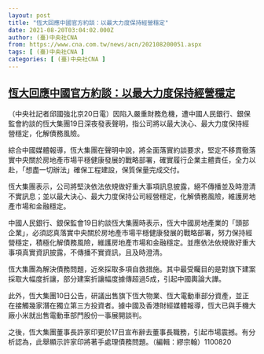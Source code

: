 ```yaml
---
layout: post
title: "恆大回應中國官方約談：以最大力度保持經營穩定"
date: 2021-08-20T03:04:02.000Z
author: (臺)中央社CNA
from: https://www.cna.com.tw/news/acn/202108200051.aspx
tags: [ (臺)中央社CNA ]
categories: [ (臺)中央社CNA ]
---
```

<!--1629428642000-->
[恆大回應中國官方約談：以最大力度保持經營穩定](https://www.cna.com.tw/news/acn/202108200051.aspx)
------

<div>
<div></div><div class="paragraph"><p>（中央社記者邱國強北京20日電）因陷入嚴重財務危機，遭中國人民銀行、銀保監會約談的恆大集團19日深夜發表聲明，指公司將以最大決心、最大力度保持經營穩定，化解債務風險。</p><p>綜合中國媒體報導，恆大集團在聲明中說，將全面落實約談要求，堅定不移貫徹落實中央關於房地產市場平穩健康發展的戰略部署，確實履行企業主體責任，全力以赴，「想盡一切辦法」確保工程建設，保質保量完成交付。</p><p>恆大集團表示，公司將堅決依法依規做好重大事項訊息披露，絕不傳播並及時澄清不實訊息；並以最大決心、最大力度保持公司經營穩定，化解債務風險，維護房地產市場和金融穩定。</p><p>中國人民銀行、銀保監會19日約談恆大集團時表示，恆大中國房地產業的「頭部企業」，必須認真落實中央關於房地產市場平穩健康發展的戰略部署，努力保持經營穩定，積極化解債務風險，維護房地產市場和金融穩定。並應依法依規做好重大事項真實資訊披露，不傳播不實資訊，且及時澄清。</p><p>恆大集團為解決債務問題，近來採取多項自救措施。其中最受矚目的是對旗下建案採取大幅度折讓，部分建案折讓幅度據傳超過5成，引起中國輿論大譁。</p><p>此外，恆大集團10日公告，研議出售旗下恆大物業、恆大電動車部分資產，並正在接觸幾家潛在獨立第三方投資者。據中國及香港財經媒體報導，恆大已與手機大廠小米就出售電動車部門股份一事展開談判。</p><p>之後，恆大集團董事長許家印更於17日宣布辭去董事長職務，引起市場震撼。有分析認為，此舉顯示許家印將著手處理債務問題。（編輯：繆宗翰）1100820</p></div>
</div>
